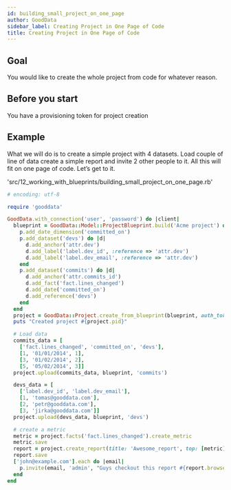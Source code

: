 ```yaml
---
id: building_small_project_on_one_page
author: GoodData
sidebar_label: Creating Project in One Page of Code
title: Creating Project in One Page of Code
---
```


Goal
-------

You would like to create the whole project from code for whatever
reason.

Before you start
-------------

You have a provisioning token for project creation

Example
--------

What we will do is to create a simple project with 4 datasets. Load
couple of line of data create a simple report and invite 2 other people
to it. All this will fit on one page of code. Let’s get to it.


'src/12\_working\_with\_blueprints/building\_small\_project\_on\_one\_page.rb'
```ruby
# encoding: utf-8

require 'gooddata'

GoodData.with_connection('user', 'password') do |client|
  blueprint = GoodData::Model::ProjectBlueprint.build('Acme project') do |p|
    p.add_date_dimension('committed_on')
    p.add_dataset('devs') do |d|
      d.add_anchor('attr.dev')
      d.add_label('label.dev_id', :reference => 'attr.dev')
      d.add_label('label.dev_email', :reference => 'attr.dev')
    end
    p.add_dataset('commits') do |d|
      d.add_anchor('attr.commits_id')
      d.add_fact('fact.lines_changed')
      d.add_date('committed_on')
      d.add_reference('devs')
    end
  end
  project = GoodData::Project.create_from_blueprint(blueprint, auth_token: '')
  puts "Created project #{project.pid}"

  # Load data
  commits_data = [
    ['fact.lines_changed', 'committed_on', 'devs'],
    [1, '01/01/2014', 1],
    [3, '01/02/2014', 2],
    [5, '05/02/2014', 3]]
  project.upload(commits_data, blueprint, 'commits')

  devs_data = [
    ['label.dev_id', 'label.dev_email'],
    [1, 'tomas@gooddata.com'],
    [2, 'petr@gooddata.com'],
    [3, 'jirka@gooddata.com']]
  project.upload(devs_data, blueprint, 'devs')

  # create a metric
  metric = project.facts('fact.lines_changed').create_metric
  metric.save
  report = project.create_report(title: 'Awesome_report', top: [metric], left: ['label.dev_email'])
  report.save
  ['john@example.com'].each do |email|
    p.invite(email, 'admin', "Guys checkout this report #{report.browser_uri}")
  end
end
```
